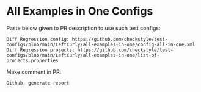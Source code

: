 # All Examples in One Configs
Paste below given to PR description to use such test configs:
```
Diff Regression config: https://github.com/checkstyle/test-configs/blob/main/LeftCurly/all-examples-in-one/config-all-in-one.xml
Diff Regression projects: https://github.com/checkstyle/test-configs/blob/main/LeftCurly/all-examples-in-one/list-of-projects.properties
```
Make comment in PR:
```
Github, generate report
```
